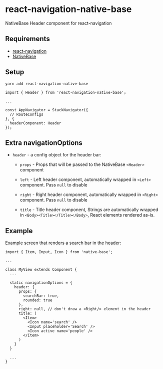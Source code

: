 # react-navigation-native-base

NativeBase Header component for react-navigation

## Requirements
* [react-navigation](https://reactnavigation.org/docs/intro/)
* [NativeBase](http://nativebase.io/docs/v2.0.0/getting-started)

## Setup

```
yarn add react-navigation-native-base
```

```
import { Header } from 'react-navigation-native-base';

...

const AppNavigator = StackNavigator({
  // RouteConfigs
}, {
  headerComponent: Header
});
```

## Extra navigationOptions

* `header` - a config object for the header bar:

  * `props` - Props that will be passed to the NativeBase `<Header>` component

  * `left` - Left header component, automatically wrapped in `<Left>` component.
    Pass `null` to disable

  * `right` - Right header component, automatically wrapped in `<Right>`
    component. Pass `null` to disable

  * `title` - Title header component, Strings are automatically wrapped in
    `<Body><Title></Title></Body>`, React elements rendered as-is.

## Example

Example screen that renders a search bar in the header:

```
import { Item, Input, Icon } from 'native-base';

...

class MyView extends Component {
  ...

  static navigationOptions = {
    header: {
      props: {
        searchBar: true,
        rounded: true
      },
      right: null, // don't draw a <Right/> element in the header
      title: (
        <Item>
          <Icon name='search' />
          <Input placeholder='Search' />
          <Icon active name='people' />
        </Item>
      )
    }
  }

  ...
}

```
